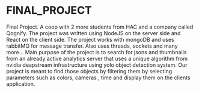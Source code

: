 # FINAL_PROJECT
 Final Project. 
 A coop with 2 more students from HAC and a company called Qognify.
 The project was written using NodeJS on the server side and React on the client side.
 The project works with mongoDB and uses rabbitMQ for message transfer.
 Also uses threads, sockets and many more...
 Main purpose of the project is to search for jsons and thumbnails from an already active
 analytics server that uses a unique algorithm from nvidia deapstream infrastructure
 using yolo object detection system.
 Our project is meant to find those objects by filtering them by selecting parameters
 such as colors, cameras , time and display them on the clients application.
